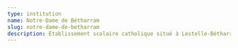 ```yaml
---
type: institution
name: Notre-Dame de Bétharram
slug: notre-dame-de-betharram
description: Établissement scolaire catholique situé à Lestelle-Bétharram dans les Pyrénées-Atlantiques, au centre d'un scandale de violences physiques et sexuelles sur des élèves de la fin des années 1950 au début des années 2010.
--- 
```

